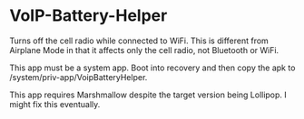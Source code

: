 # VoIP-Battery-Helper
Turns off the cell radio while connected to WiFi. This is different from Airplane Mode in that it affects only the cell radio, not Bluetooth or WiFi.

This app must be a system app. Boot into recovery and then copy the apk to /system/priv-app/VoipBatteryHelper.

This app requires Marshmallow despite the target version being Lollipop. I might fix this eventually.
